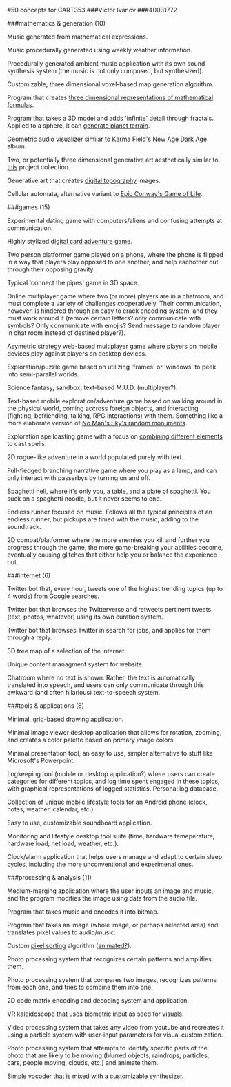 #50 concepts for CART353
###Victor Ivanov
###40031772

###mathematics & generation (10)

Music generated from mathematical expressions.

Music procedurally generated using weekly weather information.

Procedurally generated ambient music application with its own sound synthesis system (the music is not only composed, but synthesized).

Customizable, three dimensional voxel-based map generation algorithm.

Program that creates [three dimensional representations of mathematical formulas](https://www.behance.net/gallery/7618879/MathRules-Strange-Attractors).

Program that takes a 3D model and adds 'infinite' detail through fractals. Applied to a sphere, it can [generate planet terrain](http://wiki.xxiivv.com/serventines).

Geometric audio visualizer similar to [Karma Field's New Age Dark Age](https://www.youtube.com/watch?v=Q64xPR6Y5ZI) album.

Two, or potentially three dimensional generative art aesthetically similar to [this](https://www.flickr.com/photos/solaas/albums/72157613484932009) project collection.

Generative art that creates [digital topography](http://butdoesitfloat.com/The-fortieth-wave-ploughed-through-an-abstract-topography-bearing-no) images.

Cellular automata, alternative variant to [Epic Conway's Game of Life](http://www.math.cornell.edu/~lipa/mec/banner.png).

###games (15)

Experimental dating game with computers/aliens and confusing attempts at communication.

Highly stylized [digital card adventure game](https://www.youtube.com/watch?v=GNoZrr56GqA).

Two person platformer game played on a phone, where the phone is flipped in a way that players play opposed to one another, and help eachother out through their opposing gravity.

Typical 'connect the pipes' game in 3D space.

Online multiplayer game where two (or more) players are in a chatroom, and must complete a variety of challenges cooperatively. Their communication, however, is hindered through an easy to crack encoding system, and they must work around it (remove certain letters? only communicate with symbols? Only communicate with emojis? Send message to random player in chat room instead of destined player?).

Asymetric strategy web-based multiplayer game where players on mobile devices play against players on desktop devices.

Exploration/puzzle game based on utilizing 'frames' or 'windows' to peek into semi-parallel worlds.

Science fantasy, sandbox, text-based M.U.D. (multiplayer?).

Text-based mobile exploration/adventure game based on walking around in the physical world, coming accross foreign objects, and interacting (fighting, befriending, talking, RPG interactions) with them. Something like a more elaborate version of [No Man's Sky's random monuments](http://static2.gamespot.com/uploads/original/1406/14063904/3108371-no+man's+sky_20160809081414.jpg).

Exploration spellcasting game with a focus on [combining different elements](http://store.steampowered.com/app/42910/) to cast spells.

2D rogue-like adventure in a world populated purely with text.

Full-fledged branching narrative game where you play as a lamp, and can only interact with passerbys by turning on and off.

Spaghetti hell, where it's only you, a table, and a plate of spaghetti. You suck on a spaghetti noodle, but it never seems to end.

Endless runner focused on music. Follows all the typical principles of an endless runner, but pickups are timed with the music, adding to the soundtrack.

2D combat/platformer where the more enemies you kill and further you progress through the game, the more game-breaking your abilities become, eventually causing glitches that either help you or balance the experience out.

###internet (6)

Twitter bot that, every hour, tweets one of the highest trending topics (up to 4 words) from Google searches.

Twitter bot that browses the Twitterverse and retweets pertinent tweets (text, photos, whatever) using its own curation system.

Twitter bot that browses Twitter in search for jobs, and applies for them through a reply.

3D tree map of a selection of the internet.

Unique content managment system for website.

Chatroom where no text is shown. Rather, the text is automatically translated into speech, and users can only communicate through this awkward (and often hilarious) text-to-speech system.

###tools & applications (8)

Minimal, grid-based drawing application.

Minimal image viewer desktop application that allows for rotation, zooming, and creates a color palette based on primary image colors.

Minimal presentation tool, an easy to use, simpler alternative to stuff like Microsoft's Powerpoint.

Logkeeping tool (mobile or desktop application?) where users can create categories for different topics, and log time spent engaged in these topics, with graphical representations of logged statistics. Personal log database.

Collection of unique mobile lifestyle tools for an Android phone (clock, notes, weather, calendar, etc.).

Easy to use, customizable soundboard application.

Monitoring and lifestyle desktop tool suite (time, hardware temeperature, hardware load, net load, weather, etc.).

Clock/alarm application that helps users manage and adapt to certain sleep cycles, including the more unconventional and experimenal ones.

###processing & analysis (11)

Medium-merging application where the user inputs an image and music, and the program modifies the image using data from the audio file.

Program that takes music and encodes it into bitmap.

Program that takes an image (whole image, or perhaps selected area) and translates pixel values to audio/music.

Custom [pixel sorting](http://i.imgur.com/zXOKZny.png) algorithm ([animated?](https://68.media.tumblr.com/49310879b89622142c2d0c618b218b9b/tumblr_ohxc3g03kN1vxnjybo1_500.gif)).

Photo processing system that recognizes certain patterns and amplifies them.

Photo processing system that compares two images, recognizes patterns from each one, and tries to combine them into one.

2D code matrix encoding and decoding system and application.

VR kaleidoscope that uses biometric input as seed for visuals.

Video processing system that takes any video from youtube and recreates it using a particle system with user-input parameters for visual customization.

Photo processing system that attempts to identify specific parts of the photo that are likely to be moving (blurred objects, raindrops, particles, cars, people moving, clouds, etc.) and animate them.

Simple vocoder that is mixed with a customizable synthesizer.
